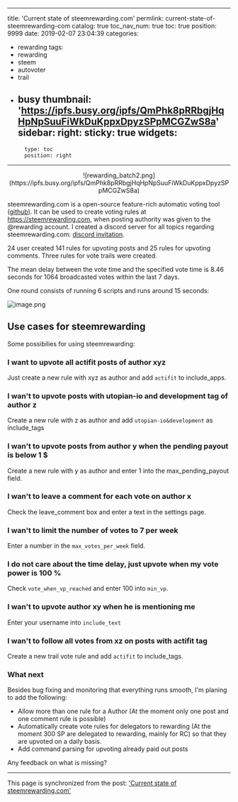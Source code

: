 
---
title: 'Current state of steemrewarding.com'
permlink: current-state-of-steemrewarding-com
catalog: true
toc_nav_num: true
toc: true
position: 9999
date: 2019-02-07 23:04:39
categories:
- rewarding
tags:
- rewarding
- steem
- autovoter
- trail
- busy
thumbnail: 'https://ipfs.busy.org/ipfs/QmPhk8pRRbgjHqHpNpSuuFiWkDuKppxDpyzSPpMCGZwS8a'
sidebar:
    right:
        sticky: true
widgets:
    -
        type: toc
        position: right
---


<center>![rewarding_batch2.png](https://ipfs.busy.org/ipfs/QmPhk8pRRbgjHqHpNpSuuFiWkDuKppxDpyzSPpMCGZwS8a)
</center>

steemrewarding.com is a  open-source feature-rich automatic voting tool ([github](https://github.com/holgern/steemrewarding)). It can be used to create voting rules at https://steemrewarding.com, when posting authority was given to the @rewarding account. I created a discord server for all topics regarding steemrewarding.com: [discord invitation](https://discord.gg/qpsR8hf).


24 user created 141 rules for upvoting posts and 25 rules for upvoting comments. Three rules for vote trails were created. 

The mean delay between the vote time and the specified vote time is 8.46 seconds for 1064 broadcasted votes within the last 7 days.

One round consists of running 6 scripts and runs around 15 seconds:

![image.png](https://ipfs.busy.org/ipfs/QmdEnyTwzfqEFeRSVXZh13eJzz1ePwKG3GSCHAs2rwFaLF)


## Use cases for steemrewarding
Some possibilies for using steemrewarding:
### I want to upvote all actifit posts of author xyz
Just create a new rule with xyz as author and add `actifit` to include_apps.

### I wan't to upvote posts with utopian-io and development tag of author z
Create a new rule with z as author and add `utopian-io&development` as include_tags

### I wan't to upvote posts from author y when the pending payout is below 1 $
Create a new rule with y as author and enter 1 into the max_pending_payout field.

### I wan't to leave a comment for each vote on author x
Check the leave_comment box and enter a text in the settings page.

### I wan't to limit the number of votes to 7 per week
Enter a number in the `max_votes_per_week` field.

### I do not care about the time delay, just upvote when my vote power is 100 %
Check `vote_when_vp_reached` and  enter 100 into `min_vp`.

### I wan't to upvote author xy when he is mentioning me
Enter your username into `include_text`

### I wan't to follow all votes from xz on posts with actifit tag
Create a new trail vote rule and add `actifit` to include_tags. 

### What next
Besides bug fixing and monitoring that everything runs smooth, I'm planing to add the following:
* Allow more than one rule for a Author (At the moment only one post and one comment rule is possible)
* Automatically create vote rules for delegators to rewarding (At the moment 300 SP are delegated to rewarding, mainly for RC) so that they are upvoted on a daily basis.
* Add command parsing for upvoting already paid out posts

Any feedback on what is missing?


- - -

This page is synchronized from the post: ['Current state of steemrewarding.com'](https://steemit.com/@holger80/current-state-of-steemrewarding-com)
